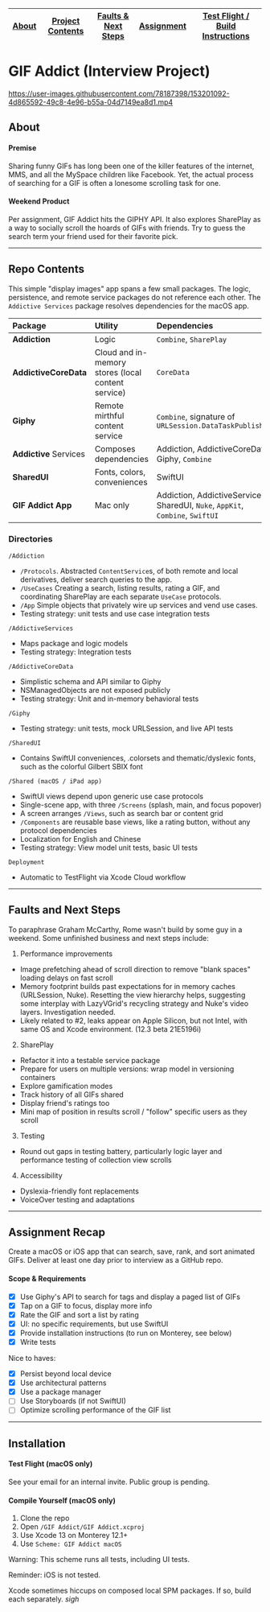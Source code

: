 | [About](#about)  | [Project Contents](#repo-contents) | [Faults & Next Steps](#faults-and-next-steps) | [Assignment](#assignment-recap) | [Test Flight / Build Instructions](#installation) |
| ------------- | ------------- |  ------------- | ------------- | ------------- | 

#  GIF Addict (Interview Project)

https://user-images.githubusercontent.com/78187398/153201092-4d865592-49c8-4e96-b55a-04d7149ea8d1.mp4

## About

#### Premise
Sharing funny GIFs has long been one of the killer features of the internet, MMS, and all the MySpace children like Facebook. Yet, the actual process of searching for a GIF is often a lonesome scrolling task for one.

#### Weekend Product
Per assignment, GIF Addict hits the GIPHY API. It also explores SharePlay as a way to socially scroll the hoards of GIFs with friends. Try to guess the search term your friend used for their favorite pick.

---

## Repo Contents

This simple "display images" app spans a few small packages. The logic, persistence, and remote service packages do not reference each other. The `Addictive Services` package resolves dependencies for the macOS app.

| Package  | Utility | Dependencies |
|:-------------|:-------------|:-------------|
| **Addiction**  | Logic  | `Combine`, `SharePlay` |
| **AddictiveCoreData**  | Cloud and in-memory stores (local content service)  | `CoreData` |
| **Giphy**  | Remote mirthful content service  | `Combine`, signature of `URLSession.DataTaskPublisher` |
| **Addictive** Services | Composes dependencies  | Addiction, AddictiveCoreData, Giphy, `Combine` |
| **SharedUI**  | Fonts, colors, conveniences  | SwiftUI |
| **GIF Addict App** | Mac only  | Addiction, AddictiveServices, SharedUI, `Nuke`, `AppKit`, `Combine`, `SwiftUI` |


### Directories

```
/Addiction
```
 *  `/Protocols`. Abstracted `ContentService`s, of both remote and local derivatives, deliver search queries to the app. 
 * `/UseCases` Creating a search, listing results, rating a GIF, and coordinating SharePlay are each separate `UseCase` protocols.
 * `/App` Simple objects that privately wire up services and vend use cases.
 * Testing strategy: unit tests and use case integration tests

```
/AddictiveServices
```
 * Maps package and logic models
 * Testing strategy: Integration tests

```
/AddictiveCoreData
```
 * Simplistic schema and API similar to Giphy
 * NSManagedObjects are not exposed publicly
 * Testing strategy: Unit and in-memory behavioral tests

```
/Giphy
```
 * Testing strategy: unit tests, mock URLSession, and live API tests

```
/SharedUI
```
 * Contains SwiftUI conveniences, .colorsets and thematic/dyslexic fonts, such as the colorful Gilbert SBIX font

```
/Shared (macOS / iPad app)
```
 * SwiftUI views depend upon generic use case protocols
 * Single-scene app, with three `/Screens` (splash, main, and focus popover)
 * A screen arranges `/Views`, such as search bar or content grid
 * `/Components` are reusable base views, like a rating button, without any protocol dependencies
 * Localization for English and Chinese
 * Testing strategy: View model unit tests, basic UI tests
 
```
Deployment
```
  * Automatic to TestFlight via Xcode Cloud workflow
  
---

## Faults and Next Steps

To paraphrase Graham McCarthy, Rome wasn't build by some guy in a weekend. Some unfinished business and next steps include:

1. Performance improvements
- Image prefetching ahead of scroll direction to remove "blank spaces" loading delays on fast scroll
- Memory footprint builds past expectations for in memory caches (URLSession, Nuke). Resetting the view hierarchy helps, suggesting some interplay with LazyVGrid's recycling strategy and Nuke's video layers. Investigation needed.
- Likely related to #2, leaks appear on Apple Silicon, but not Intel, with same OS and Xcode environment. (12.3 beta 21E5196i)

2. SharePlay
- Refactor it into a testable service package
- Prepare for users on multiple versions: wrap model in versioning containers
- Explore gamification modes
- Track history of all GIFs shared
- Display friend's ratings too
- Mini map of position in results scroll / "follow" specific users as they scroll

3. Testing
- Round out gaps in testing battery, particularly logic layer and performance testing of collection view scrolls

4. Accessibility
- Dyslexia-friendly font replacements
- VoiceOver testing and adaptations
 
---

## Assignment Recap

Create a macOS or iOS app that can search, save, rank, and sort animated GIFs. Deliver at least one day prior to interview as a GitHub repo.

#### Scope & Requirements
- [x] Use Giphy's API to search for tags and display a paged list of GIFs
- [x] Tap on a GIF to focus, display more info
- [x] Rate the GIF and sort a list by rating
- [x] UI: no specific requirements, but use SwiftUI
- [x] Provide installation instructions (to run on Monterey, see below)
- [x] Write tests

Nice to haves:
- [x] Persist beyond local device
- [x] Use architectural patterns
- [x] Use a package manager
- [ ] Use Storyboards (if not SwiftUI)
- [ ] Optimize scrolling performance of the GIF list

---

## Installation

#### Test Flight (macOS only)

See your email for an internal invite. Public group is pending.

#### Compile Yourself (macOS only)
1. Clone the repo
2. Open `/GIF Addict/GIF Addict.xcproj`
3. Use Xcode 13 on Monterey 12.1+
4. Use `Scheme: GIF Addict macOS`

Warning: This scheme runs all tests, including UI tests.

Reminder: iOS is not tested.

Xcode sometimes hiccups on composed local SPM packages. If so, build each separately. *sigh*
